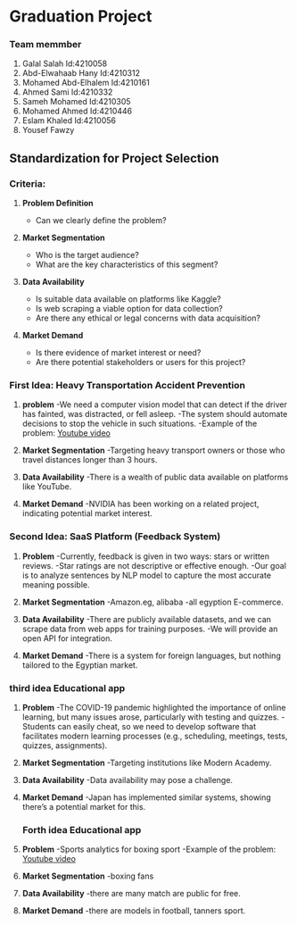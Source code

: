 # Graduation Project

### Team memmber 
1. Galal Salah           Id:4210058
2. Abd-Elwahaab Hany     Id:4210312
3. Mohamed Abd-Elhalem   Id:4210161
4. Ahmed Sami            Id:4210332
5. Sameh Mohamed         Id:4210305
6. Mohamed Ahmed         Id:4210446  
7. Eslam Khaled          Id:4210056
8. Yousef Fawzy 

## Standardization for Project Selection

### Criteria:

1. **Problem Definition**
   - Can we clearly define the problem?

2. **Market Segmentation**
   - Who is the target audience?
   - What are the key characteristics of this segment?

4. **Data Availability**
   - Is suitable data available on platforms like Kaggle?
   - Is web scraping a viable option for data collection?
   - Are there any ethical or legal concerns with data acquisition?

5. **Market Demand**
   - Is there evidence of market interest or need?
   - Are there potential stakeholders or users for this project?
  
### First Idea: Heavy Transportation Accident Prevention

1. **problem**
   -We need a computer vision model that can detect if the driver has fainted, was distracted, or fell asleep.
   -The system should automate decisions to stop the vehicle in such situations.
   -Example of the problem: [Youtube video](https://www.youtube.com/watch?v=FiXanTH9sK8)
   
2. **Market Segmentation**
   -Targeting heavy transport owners or those who travel distances longer than 3 hours.
   
3. **Data Availability**
   -There is a wealth of public data available on platforms like YouTube.
   
4. **Market Demand**
   -NVIDIA has been working on a related project, indicating potential market interest.



### Second Idea: SaaS Platform (Feedback System)

1. **Problem**
   -Currently, feedback is given in two ways: stars or written reviews.
   -Star ratings are not descriptive or effective enough.
   -Our goal is to analyze sentences by NLP model to capture the most accurate meaning possible.
   
2. **Market Segmentation**
   -Amazon.eg, alibaba
   -all egyption E-commerce.
   
3. **Data Availability**
   -There are publicly available datasets, and we can scrape data from web apps for training purposes.
   -We will provide an open API for integration.
   
   
4. **Market Demand**
   -There is a system for foreign languages, but nothing tailored to the Egyptian market.
   
### third idea Educational app 

1. **Problem**
   -The COVID-19 pandemic highlighted the importance of online learning, but many issues arose, particularly with testing and quizzes.
   -Students can easily cheat, so we need to develop software that facilitates modern learning processes (e.g., scheduling, meetings, tests, quizzes, assignments).
   
2. **Market Segmentation**
   -Targeting institutions like Modern Academy.
   
3. **Data Availability**
   -Data availability may pose a challenge.
   
   
4. **Market Demand**
   -Japan has implemented similar systems, showing there’s a potential market for this.
   
   ### Forth idea Educational app 

1. **Problem**
   -Sports analytics for boxing sport
   -Example of the problem: [Youtube video](https://www.youtube.com/watch?v=L23oIHZE14w)
   
3. **Market Segmentation**
   -boxing fans
   
4. **Data Availability**
   -there are many match are public for free.
   
   
5. **Market Demand**
   -there are models in football, tanners sport.
